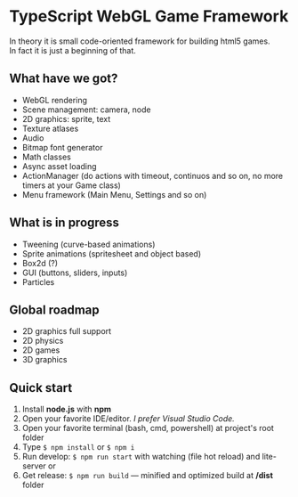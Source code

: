 # TypeScript WebGL Game Framework

In theory it is small code-oriented framework for building html5 games.  
In fact it is just a beginning of that.

## What have we got?
* WebGL rendering
* Scene management: camera, node
* 2D graphics: sprite, text
* Texture atlases
* Audio
* Bitmap font generator
* Math classes
* Async asset loading
* ActionManager (do actions with timeout, continuos and so on, no more timers at your Game class)
* Menu framework (Main Menu, Settings and so on)

## What is in progress
* Tweening (curve-based animations)
* Sprite animations (spritesheet and object based)
* Box2d (?)
* GUI (buttons, sliders, inputs)
* Particles

## Global roadmap
* 2D graphics full support
* 2D physics
* 2D games
* 3D graphics

## Quick start

1. Install **node.js** with **npm**
1. Open your favorite IDE/editor. *I prefer Visual Studio Code.*
1. Open your favorite terminal (bash, cmd, powershell) at project's root folder
1. Type ``` $ npm install ``` or ```$ npm i```
1. Run develop: ``` $ npm run start ``` with watching (file hot reload) and lite-server
or
1. Get release: ```$ npm run build``` — minified and optimized build at **/dist** folder
